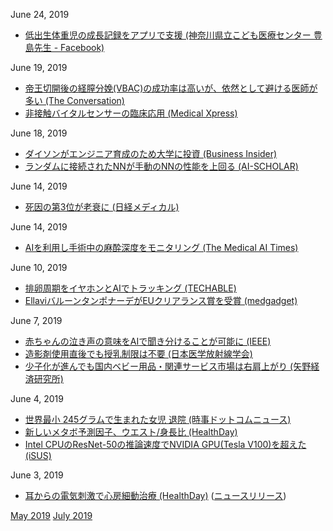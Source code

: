 June 24, 2019
* [低出生体重児の成長記録をアプリで支援 (神奈川県立こども医療センター 豊島先生 - Facebook)](https://facebook.com/groups/216328698412028?view=permalink&id=2543085279069680)

June 19, 2019
* [帝王切開後の経膣分娩(VBAC)の成功率は高いが、依然として避ける医師が多い (The Conversation)](https://theconversation.com/number-of-women-steered-towards-repeat-caesareans-is-much-higher-than-necessary-118140)  
* [非接触バイタルセンサーの臨床応用 (Medical Xpress)](https://medicalxpress.com/news/2019-06-multiple-sensor-fusion-technology-non-contact.html)

June 18, 2019
* [ダイソンがエンジニア育成のため大学に投資 (Business Insider)](https://www.businessinsider.jp/post-192723)  
* [ランダムに接続されたNNが手動のNNの性能を上回る (AI-SCHOLAR)](https://ai-scholar.tech/others/randam-ai-156/)

June 14, 2019
* [死因の第3位が老衰に (日経メディカル)](https://medical.nikkeibp.co.jp/leaf/mem/pub/hotnews/int/201906/561245.html)

June 14, 2019
* [AIを利用し手術中の麻酔深度をモニタリング (The Medical AI Times)](https://aitimes.media/2019/06/14/2976/)

June 10, 2019
* [排卵周期をイヤホンとAIでトラッキング (TECHABLE)](https://techable.jp/archives/100676)  
* [EllaviバルーンタンポナーデがEUクリアランス賞を受賞 (medgadget)](https://www.medgadget.com/2019/06/ellavi-a-cheap-uterine-balloon-tamponade-for-menstrual-bleeding-wins-eu-clearance.html)

June 7, 2019
* [赤ちゃんの泣き声の意味をAIで聞き分けることが可能に (IEEE)](https://ieeexplore.ieee.org/document/8657383)  
* [造影剤使用直後でも授乳制限は不要 (日本医学放射線学会)](http://www.radiology.jp/member_info/safty/20190528_01.html)  
* [少子化が進んでも国内ベビー用品・関連サービス市場は右肩上がり (矢野経済研究所)](https://www.yano.co.jp/press-release/show/press_id/2083)

June 4, 2019
* [世界最小 245グラムで生まれた女児 退院 (時事ドットコムニュース)](https://www.jiji.com/jc/article?k=20190531038674a&g=afp)  
* [新しいメタボ予測因子、ウエスト/身長比 (HealthDay)](http://healthdayjapan.com/2019/05/20/36399/)  
* [Intel CPUのResNet-50の推論速度でNVIDIA GPU(Tesla V100)を超えた (iSUS)](https://www.isus.jp/machine-learning/cpu-outperforms-nvidia-gpu-on-resnet-50-dl-inference/)

June 3, 2019
* [耳からの電気刺激で心房細動治療 (HealthDay)](http://healthdayjapan.com/2019/05/20/36401/) ([ニュースリリース](https://www.hrsonline.org/new-clinical-trial-shows-non-invasive-self-administered-ear-clip-therapy-suppresses-atrial))

[May 2019](1905.md) [July 2019](1907.md)
